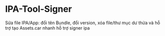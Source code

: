 # IPA-Tool-Signer
Sửa file IPA/App: đổi tên Bundle, đổi version, xóa file/thư mục dư thừa và hỗ trợ tạo Assets.car nhanh hỗ trợ signer ipa
